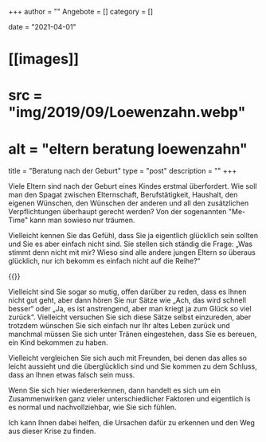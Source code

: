 +++
author = ""
Angebote = []
category = []

date = "2021-04-01"

# [[images]]
#    src = "img/2019/09/Loewenzahn.webp" 
#    alt = "eltern beratung loewenzahn"

title = "Beratung nach der Geburt"
type = "post"
description = ""
+++

Viele Eltern sind nach der Geburt eines Kindes erstmal überfordert. Wie soll man den Spagat zwischen Elternschaft, Berufstätigkeit, Haushalt, den eigenen Wünschen, den Wünschen der anderen und all den zusätzlichen Verpflichtungen überhaupt gerecht werden? Von der sogenannten "Me-Time" kann man sowieso nur träumen. 

Vielleicht kennen Sie das Gefühl, dass Sie ja eigentlich glücklich sein sollten und Sie es aber einfach nicht sind. Sie stellen sich ständig die Frage: „Was stimmt denn nicht mit mir? Wieso sind alle andere jungen Eltern so überaus glücklich, nur ich bekomm es einfach nicht auf die Reihe?“

{{<assetsimg src="Postpartaledepression.webp" alt="Postpartale Depression Babyblues Regretting Motherhood Überforderung" >}} 

Vielleicht sind Sie sogar so mutig, offen darüber zu reden, dass es Ihnen nicht gut geht, aber dann hören Sie nur Sätze wie „Ach, das wird schnell besser“ oder „Ja, es ist anstrengend, aber man kriegt ja zum Glück so viel zurück“. Vielleicht versuchen Sie sich diese Sätze selbst einzureden, aber trotzdem wünschen Sie sich einfach nur Ihr altes Leben zurück und manchmal müssen Sie sich unter Tränen eingestehen, dass Sie es bereuen, ein Kind bekommen zu haben.

Vielleicht vergleichen Sie sich auch mit Freunden, bei denen das alles so leicht aussieht und die überglücklich sind und Sie kommen zu dem Schluss, dass an Ihnen etwas falsch sein muss.

Wenn Sie sich hier wiedererkennen, dann handelt es sich um ein Zusammenwirken ganz vieler unterschiedlicher Faktoren und eigentlich is es normal und nachvollziehbar, wie Sie sich fühlen.

Ich kann Ihnen dabei helfen, die Ursachen dafür zu erkennen und den Weg aus dieser Krise zu finden.
